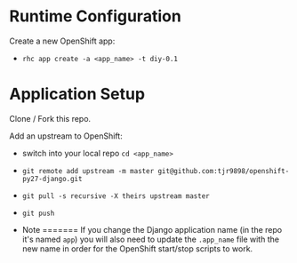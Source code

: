 Runtime Configuration
======================
Create a new OpenShift app:

* `rhc app create -a <app_name> -t diy-0.1`

Application Setup
===================

Clone / Fork this repo.

Add an upstream to OpenShift:
* switch into your local repo `cd <app_name>`
* `git remote add upstream -m master git@github.com:tjr9898/openshift-py27-django.git`
* `git pull -s recursive -X theirs upstream master`
* `git push`

* Note
=======
If you change the Django application name (in the repo it's named `app`) you will also need to update the `.app_name` file with the new name in order for the OpenShift start/stop scripts to work.
